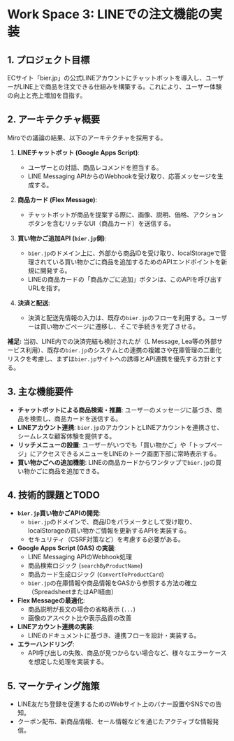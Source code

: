 # Work Space 3: LINEでの注文機能の実装

## 1. プロジェクト目標

ECサイト「bier.jp」の公式LINEアカウントにチャットボットを導入し、ユーザーがLINE上で商品を注文できる仕組みを構築する。これにより、ユーザー体験の向上と売上増加を目指す。

## 2. アーキテクチャ概要

Miroでの議論の結果、以下のアーキテクチャを採用する。

1.  **LINEチャットボット (Google Apps Script)**:
    *   ユーザーとの対話、商品レコメンドを担当する。
    *   LINE Messaging APIからのWebhookを受け取り、応答メッセージを生成する。

2.  **商品カード (Flex Message)**:
    *   チャットボットが商品を提案する際に、画像、説明、価格、アクションボタンを含むリッチなUI（商品カード）を送信する。

3.  **買い物かご追加API (`bier.jp`側)**:
    *   `bier.jp`のドメイン上に、外部から商品IDを受け取り、localStorageで管理されている買い物かごに商品を追加するためのAPIエンドポイントを新規に開発する。
    *   LINEの商品カードの「商品かごに追加」ボタンは、このAPIを呼び出すURLを指す。

4.  **決済と配送**:
    *   決済と配送先情報の入力は、既存の`bier.jp`のフローを利用する。ユーザーは買い物かごページに遷移し、そこで手続きを完了させる。

**補足:** 当初、LINE内での決済完結も検討されたが（L Message, Lea等の外部サービス利用）、既存の`bier.jp`のシステムとの連携の複雑さや在庫管理の二重化リスクを考慮し、まずは`bier.jp`サイトへの誘導とAPI連携を優先する方針とする。

## 3. 主な機能要件

- **チャットボットによる商品検索・推薦**: ユーザーのメッセージに基づき、商品を検索し、商品カードを送信する。
- **LINEアカウント連携**: `bier.jp`のアカウントとLINEアカウントを連携させ、シームレスな顧客体験を提供する。
- **リッチメニューの設置**: ユーザーがいつでも「買い物かご」や「トップページ」にアクセスできるメニューをLINEのトーク画面下部に常時表示する。
- **買い物かごへの追加機能**: LINEの商品カードからワンタップで`bier.jp`の買い物かごに商品を追加できる。

## 4. 技術的課題とTODO

- **`bier.jp`買い物かごAPIの開発**:
    - `bier.jp`のドメインで、商品IDをパラメータとして受け取り、localStorageの買い物かご情報を更新するAPIを実装する。
    - セキュリティ（CSRF対策など）を考慮する必要がある。
- **Google Apps Script (GAS) の実装**:
    - LINE Messaging APIのWebhook処理
    - 商品検索ロジック (`searchByProductName`)
    - 商品カード生成ロジック (`ConvertToProductCard`)
    - `bier.jp`の在庫情報や商品情報をGASから参照する方法の確立（SpreadsheetまたはAPI経由）
- **Flex Messageの最適化**:
    - 商品説明が長文の場合の省略表示 (`...`)
    - 画像のアスペクト比や表示品質の改善
- **LINEアカウント連携の実装**:
    - LINEのドキュメントに基づき、連携フローを設計・実装する。
- **エラーハンドリング**:
    - API呼び出しの失敗、商品が見つからない場合など、様々なエラーケースを想定した処理を実装する。

## 5. マーケティング施策

- LINE友だち登録を促進するためのWebサイト上のバナー設置やSNSでの告知。
- クーポン配布、新商品情報、セール情報などを通じたアクティブな情報発信。
